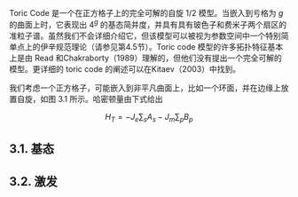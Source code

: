 
Toric Code 是一个在正方格子上的完全可解的自旋 $1/2$ 模型。当嵌入到亏格为 $g$ 的曲面上时，它表现出 $4^g$ 的基态简并度，并具有具有玻色子和费米子两个扇区的准粒子谱。虽然我们不会详细介绍它，但该模型可以被视为参数空间中一个特别简单点上的伊辛规范理论（请参见第4.5节）。Toric code 模型的许多拓扑特征基本上是由 Read 和Chakraborty（1989）理解的，但他们没有提出一个完全可解的模型。更详细的 toric code 的阐述可以在Kitaev（2003）中找到。 

我们考虑一个正方格子，可能嵌入到非平凡曲面上，比如一个环面，并在边缘上放置自旋，如图 3.1 所示。哈密顿量由下式给出

$$
H_T = -J_e \sum_s A_s - J_m \sum_p B_p\tag{3.1}
$$

## 3.1. 基态

## 3.2. 激发

